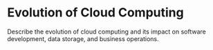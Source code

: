 # Evolution of Cloud Computing

Describe the evolution of cloud computing and its impact on software development, data storage, and business operations.